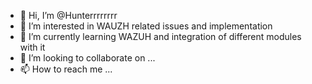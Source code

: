 - 👋 Hi, I’m @Hunterrrrrrrr
- 👀 I’m interested in WAUZH related issues and implementation
- 🌱 I’m currently learning WAZUH and integration of different modules with it
- 💞️ I’m looking to collaborate on ...
- 📫 How to reach me ...

<!---
Hunterrrrrrrr/Hunterrrrrrrr is a ✨ special ✨ repository because its `README.md` (this file) appears on your GitHub profile.
You can click the Preview link to take a look at your changes.
--->
